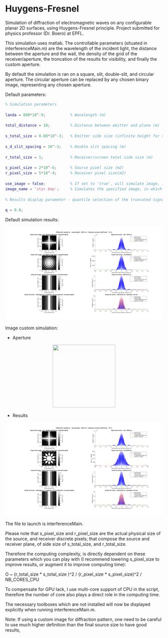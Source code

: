 # Huygens-Fresnel
Simulation of diffraction of electromagnetic waves on any configurable planar 2D surfaces, using Huygens-Fresnel principle. Project submitted for physics professor (Dr. Boero) at EPFL.

This simulation uses matlab. The controllable parameters (situated in interferenceMain.m) are the wavelength of the incident light, the distance between the aperture and the wall, the density of the grid of the receiver/aperture, the troncation of the results for visibility, and finally the custom aperture.

By default the simulation is ran on a square, slit, double-slit, and circular aperture. The circular aperture can be replaced by any chosen binary image, representing any chosen aperture.

Default parameters:

```matlab
% Simulation parameters

landa = 800*10^-9;           % Wavelength (m)

total_distance = 10;         % Distance between emitter and plane (m)

s_total_size = 0.08*10^-3;   % Emitter side size (infinite height for slits) (m)

s_d_slit_spacing = 10^-3;    % Double slit spacing (m)

r_total_size = 1;            % Receiver/screen total side size (m)

s_pixel_size = 2*10^-6;      % Source pixel size (m2)
r_pixel_size = 5*10^-4;      % Receiver pixel size(m2)

use_image = false;           % If set to 'true', will simulate image, if set to 'false', will simulate a circular hole of diameter s_total_size
image_name = 'star.bmp';     % Simulates the specified image, in which white is the hole, and black the cover (place image in directory with sources)

% Results display parameter - quantile selection of the truncated signal

q = 0.8;
```

Default simulation results:

![Alt text](screenshots/CIRCLE_HIGH.png?raw=true "Title")

Image custom simulation:

- Aperture

<p align="center">
  <img src="https://raw.githubusercontent.com/AnonymHax/Huygens-Fresnel/master/star.bmp" width="200" height="200">
</p>

- Results

![Alt text](screenshots/STAR_HIGH.png?raw=true "Title")


The file to launch is interferenceMain.

Please note that s_pixel_size and r_pixel_size are the actual physical size of the source, and receiver discrete pixels; that compose the source and receiver plane, of side size of s_total_size, and r_total_size.

Therefore the computing complexity, is directly dependent on these parameters which you can play with (I recommend lowering s_pixel_size to improve results, or augment it to improve computing time):

O  ~ (r_total_size * s_total_size )^2 / (r_pixel_size * s_pixel_size)^2  /  NB_CORES_CPU


To compensate for GPU lack, I use multi-core support of CPU in the script, therefore the number of core also plays a direct role in the computing time. 

The necessary toolboxes which are not installed will now be displayed explicitly when running interferenceMain.m.

Note: If using a custom image for diffraction pattern, one need to be careful to use much higher definition than the final source size to have good results,
